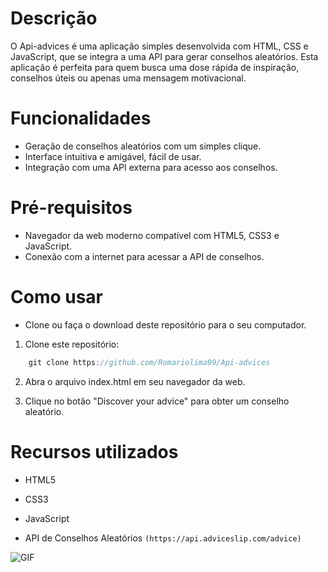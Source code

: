 
# Descrição
O Api-advices é uma aplicação simples desenvolvida com HTML, CSS e JavaScript, que se integra a uma API para gerar conselhos aleatórios. Esta aplicação é perfeita para quem busca uma dose rápida de inspiração, conselhos úteis ou apenas uma mensagem motivacional.

# Funcionalidades

- Geração de conselhos aleatórios com um simples clique.
- Interface intuitiva e amigável, fácil de usar.
- Integração com uma API externa para acesso aos conselhos.

# Pré-requisitos

- Navegador da web moderno compatível com HTML5, CSS3 e JavaScript.
- Conexão com a internet para acessar a API de conselhos.

# Como usar

- Clone ou faça o download deste repositório para o seu computador.

1. Clone este repositório:
```js
    git clone https://github.com/Romariolima99/Api-advices
 ```
2. Abra o arquivo index.html em seu navegador da web.

3. Clique no botão "Discover your advice" para obter um conselho aleatório.


# Recursos utilizados
- HTML5
- CSS3
- JavaScript

- API de Conselhos Aleatórios ```(https://api.adviceslip.com/advice)```


<img src="https://i.imgur.com/1DS658w.png" alt="GIF" data-canonical-src="https://i.imgur.com/1DS658w.png" style="max-width: 50%;">


